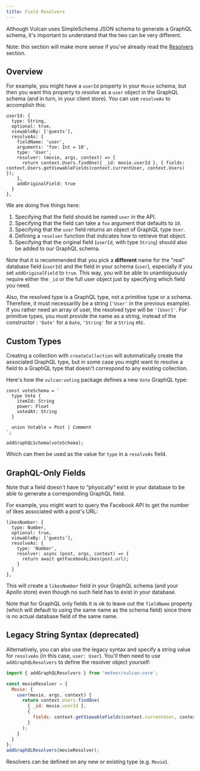 ```yaml
---
title: Field Resolvers
---
```


Although Vulcan uses SimpleSchema JSON schema to generate a GraphQL schema, it's important to understand that the two can be very different.

Note: this section will make more sense if you've already read the [Resolvers](/resolvers.html) section.

## Overview

For example, you might have a `userId` property in your `Movie` schema, but then you want this property to _resolve_ as a `user` object in the GraphQL schema (and in turn, in your client store). You can use `resolveAs` to accomplish this:

```
userId: {
  type: String,
  optional: true,
  viewableBy: ['guests'],
  resolveAs: {
    fieldName: 'user',
    arguments: 'foo: Int = 10',
    type: 'User',
    resolver: (movie, args, context) => {
      return context.Users.findOne({ _id: movie.userId }, { fields: context.Users.getViewableFields(context.currentUser, context.Users) });
    },
    addOriginalField: true
  }
},
```

We are doing five things here:

1. Specifying that the field should be named `user` in the API.
2. Specifying that the field can take a `foo` argument that defaults to `10`.
3. Specifying that the `user` field returns an object of GraphQL type `User`.
4. Defining a `resolver` function that indicates how to retrieve that object.
5. Specifying that the original field (`userId`, with type `String`) should also be added to our GraphQL schema.

Note that it is recommended that you pick a **different** name for the "real" database field (`userId`) and the field in your schema (`user`), especially if you set `addOriginalField` to `true`. This way, you will be able to unambiguously require either the `_id` or the full user object just by specifying which field you need.

Also, the resolved type is a GraphQL type, not a primitive type or a schema. Therefore, it must necessarilly be a string (`'User'` in the previous example). If you rather need an array of user, the resolved type will be `'[User]'`. For primitive types, you must provide the name as a string, instead of the constructor : `'Date'` for a `Date`, `'String'` for a `String` etc.

## Custom Types

Creating a collection with `createCollection` will automatically create the associated GraphQL type, but in some case you might want to resolve a field to a GraphQL type that doesn't correspond to any existing collection.

Here's how the `vulcan:voting` package defines a new `Vote` GraphQL type:

```
const voteSchema = `
  type Vote {
    itemId: String
    power: Float
    votedAt: String
  }

  union Votable = Post | Comment
`;

addGraphQLSchema(voteSchema);
```

Which can then be used as the value for `type` in a `resolveAs` field.

## GraphQL-Only Fields

Note that a field doesn't have to “physically” exist in your database to be able to generate a corresponding GraphQL field.

For example, you might want to query the Facebook API to get the number of likes associated with a post's URL:

```
likesNumber: {
  type: Number,
  optional: true,
  viewableBy: ['guests'],
  resolveAs: {
    type: 'Number',
    resolver: async (post, args, context) => {
      return await getFacebookLikes(post.url);
    }
  }
},
```

This will create a `likesNumber` field in your GraphQL schema (and your Apollo store) even though no such field has to exist in your database.

Note that for GraphQL only fields it is ok to leave out the `fieldName` property (which will default to using the same name as the schema field) since there is no actual database field of the same name.

## Legacy String Syntax (deprecated)

Alternatively, you can also use the legacy syntax and specify a string value for `resolveAs` (in this case, `user: User`). You'll then need to use `addGraphQLResolvers` to define the resolver object yourself:

```js
import { addGraphQLResolvers } from 'meteor/vulcan:core';

const movieResolver = {
  Movie: {
    user(movie, args, context) {
      return context.Users.findOne(
        { _id: movie.userId },
        {
          fields: context.getViewableFields(context.currentUser, context.Users)
        }
      );
    }
  }
};
addGraphQLResolvers(movieResolver);
```

Resolvers can be defined on any new or existing type (e.g. `Movie`).
